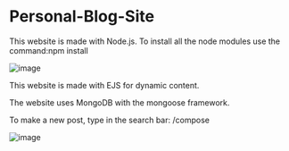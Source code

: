 # Personal-Blog-Site

This website is made with Node.js.
To install all the node modules use the command:npm install

![image](https://github.com/Shibhya1/Personal-Blog-Site/assets/123581067/c92072a7-a91a-4a99-a336-fde1ca1bb8ef)

This website is made with EJS for dynamic content.


The website uses MongoDB with the mongoose framework.

To make a new post, type in the search bar: /compose

![image](https://github.com/Shibhya1/Personal-Blog-Site/assets/123581067/14194c9b-3afb-42fd-9e3b-0d77b0fa91e9)
